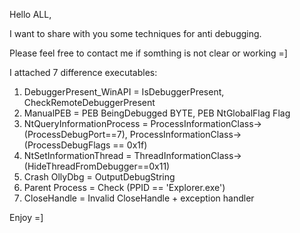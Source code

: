 Hello ALL,

I want to share with you some techniques for anti debugging.

Please feel free to contact me if somthing is not clear or working =]

I attached 7 difference executables:
1.  DebuggerPresent_WinAPI = IsDebuggerPresent, CheckRemoteDebuggerPresent
2.	ManualPEB = PEB BeingDebugged BYTE, PEB NtGlobalFlag Flag
3.	NtQueryInformationProcess = ProcessInformationClass->(ProcessDebugPort==7), ProcessInformationClass->(ProcessDebugFlags == 0x1f)
4.	NtSetInformationThread = ThreadInformationClass->(HideThreadFromDebugger==0x11)
5.	Crash OllyDbg = OutputDebugString
6.	Parent Process = Check (PPID == 'Explorer.exe')
7.	CloseHandle = Invalid CloseHandle + exception handler



Enjoy =]
